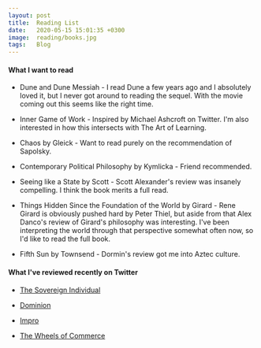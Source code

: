 ```yaml
---
layout: post
title:  Reading List
date:   2020-05-15 15:01:35 +0300
image:  reading/books.jpg
tags:   Blog
---
```


#### What I want to read

* Dune and Dune Messiah - I read Dune a few years ago and I absolutely loved it, but I never got around to reading the sequel. With the movie coming out this seems like the right time.

* Inner Game of Work - Inspired by Michael Ashcroft on Twitter. I'm also interested in how this intersects with The Art of Learning.

* Chaos by Gleick - Want to read purely on the recommendation of Sapolsky.

* Contemporary Political Philosophy by Kymlicka - Friend recommended.

* Seeing like a State by Scott - Scott Alexander's review was insanely compelling. I think the book merits a full read.

* Things Hidden Since the Foundation of the World by Girard - Rene Girard is obviously pushed hard by Peter Thiel, but aside from that Alex Danco's review of Girard's philosophy was interesting. I've been interpreting the world through that perspective somewhat often now, so I'd like to read the full book.

* Fifth Sun by Townsend - Dormin's review got me into Aztec culture.

#### What I've reviewed recently on Twitter

* [The Sovereign Individual](https://twitter.com/FredRKozlowski/status/1291734944633495553?s=20)

* [Dominion](https://twitter.com/FredRKozlowski/status/1338550757721780225?s=20)

* [Impro](https://twitter.com/FredRKozlowski/status/1351568304960319490?s=20)

* [The Wheels of Commerce](https://twitter.com/FredRKozlowski/status/1351531367687974917?s=20)
